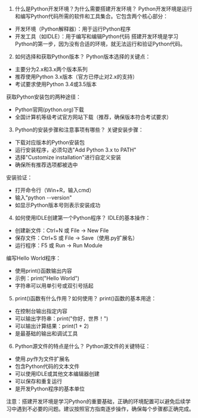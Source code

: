 1. 什么是Python开发环境？为什么需要搭建开发环境？
Python开发环境是运行和编写Python代码所需的软件和工具集合。它包含两个核心部分：
- 开发环境（Python解释器）：用于运行Python程序
- 开发工具（如IDLE）：用于编写和编辑Python代码
搭建开发环境是学习Python的第一步，因为没有合适的环境，就无法运行和验证Python代码。

2. 如何选择和获取Python版本？
Python版本选择的关键点：
- 主要分为2.x和3.x两个版本系列
- 推荐使用Python 3.x版本（官方已停止对2.x的支持）
- 考试要求使用Python 3.4或3.5版本

获取Python安装包的两种途径：
- Python官网(python.org)下载
- 全国计算机等级考试官方网站下载（推荐，确保版本符合考试要求）

3. Python的安装步骤和注意事项有哪些？
关键安装步骤：
- 下载对应版本的Python安装包
- 运行安装程序，必须勾选"Add Python 3.x to PATH"
- 选择"Customize installation"进行自定义安装
- 确保所有推荐选项都被选中

安装验证：
- 打开命令行（Win+R，输入cmd）
- 输入"python --version"
- 如显示Python版本号则表示安装成功

4. 如何使用IDLE创建第一个Python程序？
IDLE的基本操作：
- 创建新文件：Ctrl+N 或 File -> New File
- 保存文件：Ctrl+S 或 File -> Save（使用.py扩展名）
- 运行程序：F5 或 Run -> Run Module

编写Hello World程序：
- 使用print()函数输出内容
- 示例：print("Hello World")
- 字符串可以用单引号或双引号括起

5. print()函数有什么作用？如何使用？
print()函数的基本用途：
- 在控制台输出指定内容
- 可以输出字符串：print("你好，世界！")
- 可以输出计算结果：print(1 + 2)
- 是最基础的输出和调试工具

6. Python源文件的特点是什么？
Python源文件的关键特征：
- 使用.py作为文件扩展名
- 包含Python代码的文本文件
- 可以使用IDLE或其他文本编辑器创建
- 可以保存和重复运行
- 是开发Python程序的基本单位

注意：搭建开发环境是学习Python的重要基础，正确的环境配置可以避免后续学习中遇到不必要的问题。建议按照官方指南逐步操作，确保每个步骤都正确完成。 